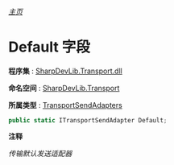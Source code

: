 ###### [主页](./Index.md "主页")

# Default 字段

**程序集** : [SharpDevLib.Transport.dll](./SharpDevLib.Transport.assembly.md "SharpDevLib.Transport.dll")

**命名空间** : [SharpDevLib.Transport](./SharpDevLib.Transport.namespace.md "SharpDevLib.Transport")

**所属类型** : [TransportSendAdapters](./SharpDevLib.Transport.TransportSendAdapters.md "TransportSendAdapters")
``` csharp
public static ITransportSendAdapter Default;
```

**注释**

*传输默认发送适配器*



